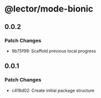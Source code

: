 # @lector/mode-bionic

## 0.0.2

### Patch Changes

- 9b75f99: Scaffold previous local progress

## 0.0.1

### Patch Changes

- c418d02: Create initial package structure

